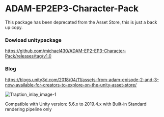 # ADAM-EP2EP3-Character-Pack
This package has been deprecated from the Asset Store, this is just a back up copy.

### Dowload unitypackage
https://github.com/michael430/ADAM-EP2-EP3-Character-Pack/releases/tag/v1.0

### Blog
https://blogs.unity3d.com/2018/04/11/assets-from-adam-episode-2-and-3-now-available-for-creators-to-explore-on-the-unity-asset-store/

![Traption_inlay_image-1](https://blogs.unity3d.com/wp-content/uploads/2018/04/Traption_inlay_image-1.png)

Compatible with Unity version: 5.6.x to 2019.4.x with Built-in Standard rendering pipeline only
